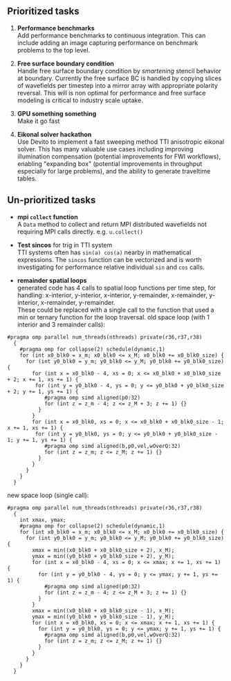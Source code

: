 ## Prioritized tasks 

1. **Performance benchmarks**
<br>Add performance benchmarks to continuous integration. This can include adding an image capturing performance on benchmark problems to the top level.

1. **Free surface boundary condition**
<br>Handle free surface boundary condition by *smartening* stencil behavior at boundary. Currently the free surface BC is handled by copying slices of wavefields per timestep into a mirror array with appropriate polarity reversal. This will is non optimal for performance and free surface modeling is critical to industry scale uptake. 

1. **GPU something something**
<br>Make it go fast

1. **Eikonal solver hackathon**
<br>Use Devito to implement a fast sweeping method TTI anisotropic eikonal solver. This has many valuable use cases including improving illumination compensation (potential improvements for FWI workflows), enabling "expanding box" (potential improvements in throughput especially for large problems), and the ability to generate traveltime tables.

## Un-prioritized tasks

* **mpi ```collect``` function**
<br>A ```Data``` method to collect and return MPI distributed wavefields not requiring MPI calls directly. e.g. ```u.collect()``` 

* **Test sincos** for trig in TTI system
<br>TTI systems often has ```sin(a) cos(a)``` nearby in mathematical expressions. The ```sincos``` function can be vectorized and is worth investigating for performance relative individual ```sin``` and ```cos``` calls.

* **remainder spatial loops**
<br> generated code has 4 calls to spatial loop functions per time step, for handling:
x-interior, y-interior, x-interior, y-remainder, x-remainder, y-interior, x-remainder, y-remainder.
<br>These could be replaced with a single call to the function that used a min or ternary function for the loop traversal.
old space loop (with 1 interior and 3 remainder calls):
```
#pragma omp parallel num_threads(nthreads) private(r36,r37,r38)
  {
    #pragma omp for collapse(2) schedule(dynamic,1)
    for (int x0_blk0 = x_m; x0_blk0 <= x_M; x0_blk0 += x0_blk0_size) {
      for (int y0_blk0 = y_m; y0_blk0 <= y_M; y0_blk0 += y0_blk0_size) {
        for (int x = x0_blk0 - 4, xs = 0; x <= x0_blk0 + x0_blk0_size + 2; x += 1, xs += 1) {
         for (int y = y0_blk0 - 4, ys = 0; y <= y0_blk0 + y0_blk0_size + 2; y += 1, ys += 1) {
            #pragma omp simd aligned(p0:32)
            for (int z = z_m - 4; z <= z_M + 3; z += 1) {}
          }
        }
        for (int x = x0_blk0, xs = 0; x <= x0_blk0 + x0_blk0_size - 1; x += 1, xs += 1) {
         for (int y = y0_blk0, ys = 0; y <= y0_blk0 + y0_blk0_size - 1; y += 1, ys += 1) {
            #pragma omp simd aligned(b,p0,vel,wOverQ:32)
            for (int z = z_m; z <= z_M; z += 1) {}
          }
        }
      }
    }
  }
```
new space loop (single call):
```
#pragma omp parallel num_threads(nthreads) private(r36,r37,r38)
  {
    int xmax, ymax;
    #pragma omp for collapse(2) schedule(dynamic,1)
    for (int x0_blk0 = x_m; x0_blk0 <= x_M; x0_blk0 += x0_blk0_size) {
      for (int y0_blk0 = y_m; y0_blk0 <= y_M; y0_blk0 += y0_blk0_size) {
        xmax = min((x0_blk0 + x0_blk0_size + 2), x_M);
        ymax = min((y0_blk0 + y0_blk0_size + 2), y_M);
        for (int x = x0_blk0 - 4, xs = 0; x <= xmax; x += 1, xs += 1) {
          for (int y = y0_blk0 - 4, ys = 0; y <= ymax; y += 1, ys += 1) {
            #pragma omp simd aligned(p0:32)
            for (int z = z_m - 4; z <= z_M + 3; z += 1) {}
          }
        }
        xmax = min((x0_blk0 + x0_blk0_size - 1), x_M);
        ymax = min((y0_blk0 + y0_blk0_size - 1), y_M);
        for (int x = x0_blk0, xs = 0; x <= xmax; x += 1, xs += 1) {
          for (int y = y0_blk0, ys = 0; y <= ymax; y += 1, ys += 1) {
            #pragma omp simd aligned(b,p0,vel,wOverQ:32)
            for (int z = z_m; z <= z_M; z += 1) {}
          }
        }
      }
    }
  }
```